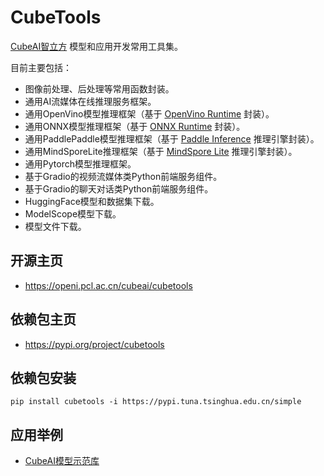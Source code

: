 # CubeTools

[CubeAI智立方](https://openi.pcl.ac.cn/openi/cubeai) 模型和应用开发常用工具集。

目前主要包括：

- 图像前处理、后处理等常用函数封装。
- 通用AI流媒体在线推理服务框架。
- 通用OpenVino模型推理框架（基于 [OpenVino Runtime](https://pypi.org/project/openvino/) 封装）。
- 通用ONNX模型推理框架（基于 [ONNX Runtime](https://pypi.org/project/onnxruntime-gpu/) 封装）。
- 通用PaddlePaddle模型推理框架（基于 [Paddle Inference](https://www.paddlepaddle.org.cn/paddle/paddleinference) 推理引擎封装）。
- 通用MindSporeLite推理框架（基于 [MindSpore Lite](https://www.mindspore.cn/lite) 推理引擎封装）。
- 通用Pytorch模型推理框架。
- 基于Gradio的视频流媒体类Python前端服务组件。
- 基于Gradio的聊天对话类Python前端服务组件。
- HuggingFace模型和数据集下载。
- ModelScope模型下载。
- 模型文件下载。

## 开源主页

- https://openi.pcl.ac.cn/cubeai/cubetools

## 依赖包主页 

- https://pypi.org/project/cubetools

## 依赖包安装

    pip install cubetools -i https://pypi.tuna.tsinghua.edu.cn/simple

## 应用举例

- [CubeAI模型示范库](https://openi.pcl.ac.cn/cubeai-model-zoo/cubeai-model-zoo)

